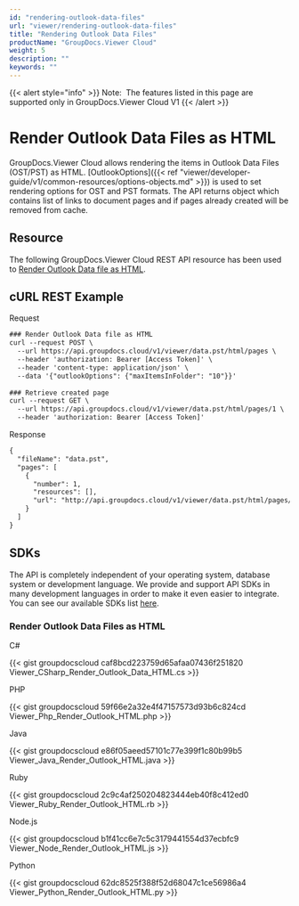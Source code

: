 ```yaml
---
id: "rendering-outlook-data-files"
url: "viewer/rendering-outlook-data-files"
title: "Rendering Outlook Data Files"
productName: "GroupDocs.Viewer Cloud"
weight: 5
description: ""
keywords: ""
---
```


{{< alert style="info" >}}
Note:  The features listed in this page are supported only in GroupDocs.Viewer Cloud V1
{{< /alert >}}






# Render Outlook Data Files as HTML #

GroupDocs.Viewer Cloud allows rendering the items in Outlook Data Files (OST/PST) as HTML. [OutlookOptions]({{< ref "viewer/developer-guide/v1/common-resources/options-objects.md" >}}) is used to set rendering options for OST and PST formats. The API returns object which contains list of links to document pages and if pages already created will be removed from cache.

## Resource ##

The following GroupDocs.Viewer Cloud REST API resource has been used to [Render Outlook Data file as HTML](https://apireference.groupdocs.cloud/viewer/#!/Rendering/HtmlCreatePagesCache).

## cURL REST Example ##





 Request

```html 
### Render Outlook Data file as HTML
curl --request POST \
  --url https://api.groupdocs.cloud/v1/viewer/data.pst/html/pages \
  --header 'authorization: Bearer [Access Token]' \
  --header 'content-type: application/json' \
  --data '{"outlookOptions": {"maxItemsInFolder": "10"}}'
  
### Retrieve created page
curl --request GET \
  --url https://api.groupdocs.cloud/v1/viewer/data.pst/html/pages/1 \
  --header 'authorization: Bearer [Access Token]'
```




 Response

```html 
{
  "fileName": "data.pst",
  "pages": [
    {
      "number": 1,
      "resources": [],
      "url": "http://api.groupdocs.cloud/v1/viewer/data.pst/html/pages/1"
    }
  ]
}
```






## SDKs ##

The API is completely independent of your operating system, database system or development language. We provide and support API SDKs in many development languages in order to make it even easier to integrate. You can see our available SDKs list [here](https://github.com/groupdocs-viewer-cloud).

### Render Outlook Data Files as HTML ###

 





 C#




{{< gist groupdocscloud caf8bcd223759d65afaa07436f251820 Viewer_CSharp_Render_Outlook_Data_HTML.cs >}}







 PHP




{{< gist groupdocscloud 59f66e2a32e4f47157573d93b6c824cd Viewer_Php_Render_Outlook_HTML.php >}}







 Java




{{< gist groupdocscloud e86f05aeed57101c77e399f1c80b99b5 Viewer_Java_Render_Outlook_HTML.java >}}







 Ruby




{{< gist groupdocscloud 2c9c4af250204823444eb40f8c412ed0 Viewer_Ruby_Render_Outlook_HTML.rb >}}







 Node.js




{{< gist groupdocscloud b1f41cc6e7c5c3179441554d37ecbfc9 Viewer_Node_Render_Outlook_HTML.js >}}







 Python




{{< gist groupdocscloud 62dc8525f388f52d68047c1ce56986a4 Viewer_Python_Render_Outlook_HTML.py >}}






